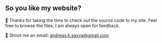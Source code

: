 ## So you like my website?

🎉 Thanks for taking the time to check out the source code to my site. Feel free to browse the files, I am always open for feedback.

🚀 Shoot me an email: <andreas.k.savva@gmail.com>